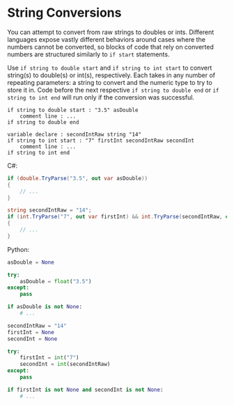 # String Conversions

You can attempt to convert from raw strings to doubles or ints.
Different languages expose vastly different behaviors around cases where the numbers cannot be converted,
so blocks of code that rely on converted numbers are structured similarly to `if start` statements.

Use `if string to double start` and `if string to int start` to convert string(s) to double(s) or int(s), respectively.
Each takes in any number of repeating parameters: a string to convert and the numeric type to try to store it in.
Code before the next respective `if string to double end` or `if string to int end` will run only if the conversion was successful.

```budgie
if string to double start : "3.5" asDouble
    comment line : ...
if string to double end

variable declare : secondIntRaw string "14"
if string to int start : "7" firstInt secondIntRaw secondInt
    comment line : ...
if string to int end
```

C#:

```csharp
if (double.TryParse("3.5", out var asDouble))
{
    // ...
}

string secondIntRaw = "14";
if (int.TryParse("7", out var firstInt) && int.TryParse(secondIntRaw, out var secondInt))
{
    // ...
}
```

Python:

```python
asDouble = None

try:
    asDouble = float("3.5")
except:
    pass

if asDouble is not None:
    # ...

secondIntRaw = "14"
firstInt = None
secondInt = None

try:
    firstInt = int("7")
    secondInt = int(secondIntRaw)
except:
    pass

if firstInt is not None and secondInt is not None:
    # ...
```
